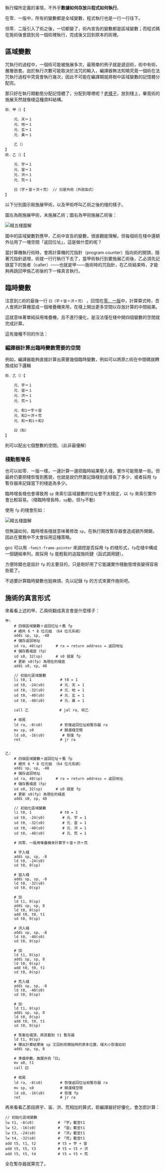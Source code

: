 執行檔所定義的事情，不外乎**數據如何存放**與**程式如何執行**。

在零．一版中，所有的變數都是全域變數，程式執行也是一行一行往下。

但零．二版引入了術之後，一切都變了，術內宣告的變數都是區域變數；而程式碼在施術後會跳到另一個術裡執行，完成後又回到原本的術裡。

## 區域變數

咒執行的過程中，一個術可能被施展多次，最簡單的例子就是遞迴術，術中有術，層層嵌套。由於執行次數可能取決於法咒的輸入，編譯器無法知曉究竟一個術在法咒執行過程中究竟會執行幾次，因此不可能在編譯期就將樹中區域變數的記憶體分配完。

那只好在執行期動態分配記憶體了，分配到哪裡呢？[老樣子](../零．一版/精五真言生成.md)，放到棧上，畢竟術的施展天然就像棧這種資料結構。

```音界
術．甲（）【

    元．天＝１
    元．地＝１
    元．玄＝１
    元．黃＝１

    乙（）
】
術．乙（）【

    元．宇＝１
    元．宙＝１
    元．洪＝１
    元．荒＝１

    曰（宇＋宙＋洪＋荒） // 曰是外術（外部函式）
】
```

以下分別圖示剛施展甲術，以及甲術呼叫乙術之後的棧的樣子。

圖左為剛施展甲術，未施展乙術；圖右為甲術施展乙術後：

![精五棧圖解](../image/精五棧圖解.png)

圖中的區域變數對應甲、乙術中宣告的變數，很直觀能理解。但每個術在棧中還額外佔用了一塊空間「返回位址」，這是做什麼的呢？

當計算機執行術時，會將計算機的咒指針（program counter）指向術的開頭，隨著咒指針遞增，術就一行行執行下去了，當甲術執行到要施展乙術後，乙必須先記錄當下的施者（caller）——也就是甲——施術時的咒指針，在乙術結束時，才能夠再跳回甲施乙術後的下一條真言執行。

## 臨時變數
注意到`乙`術的最後一行 `曰（宇＋宙＋洪＋荒）` ，回憶在[零．一版](../零．一版/精五真言生成.md)中，計算算式時，吾人會將計算機當成一個堆疊機來用，在棧上開出更多空間以存放計算的中間結果。

這就意味著單純採用堆疊機，且不進行優化，是沒法僅在棧中開四個變數的空間就完成計算。

這有幾種不同的作法：

### 編譯器計算出臨時變數需要的空間
例如，編譯器能夠直接計算出需要幾個臨時變數，例如可以將原`乙`術在中間碼就轉換成如下邏輯

```
術．乙（）【

    元．宇＝１
    元．宙＝１
    元．洪＝１
    元．荒＝１

    元．和1＝宇＋宙
    元．和2＝洪＋荒
    元．和＝和1＋和2

    曰（和）
】
```
則可以配出七個整數的空間。（此非最優解）

### 棧動態增長
也可以如零．一版一樣，一邊計算一邊把臨時結果壓入棧，實作可能簡單一些。但最終仍要把棧恢復到舊貌，也就是說仍然要記錄棧到底增長了多少，或者採用 `fp` 暫存器來記錄當下的棧底為多少。

臨時增長棧也會導致用 `sp` 來索引區域變數的位址會不太穩定，以 `fp` 來索引實作會比較容易。（棧臨時增長時，`sp`動，但`fp`不動）

使用 `fp` 的棧會形如：

![精五棧圖解](../image/精五棧圖解fp.png)

但無論如何，臨時增長棧就意味著修改 `sp`，在執行期改暫存器會造成額外開銷，因此在實務中不太會採用這種策略。

gcc 可以用 `-fomit-frame-pointer` 來調控是否採用 `fp` 的棧形式，`fp`在棧中構成一個鏈結串列，故採用 `fp` 能輕鬆的追蹤施術鏈（函式調用鏈）。

方便除錯也是設計 `fp` 的主要目的，只是剛好用了它能讓實作棧動態增長變得容易些罷了。

不過要計算臨時變數也挺麻煩，先以記錄 `fp` 的方式來實作施術吧。

## 施術的真言形式

來看看上述的甲、乙兩術翻成真言會是什麼樣子：

```assembly
甲:
    # 四個區域變數＋返回位址＋舊 fp
    # 總共 6 * 8 位元組 （64 位元系統）
    addi sp, sp, -48
    # 儲存返回地址
    sd ra, 40(sp)      # ra = return address = 返回地址
    # 儲存舊棧底（fp）
    sd s0, 32(sp)      # s0 就是 fp
    # 更新 s0(fp) 為現在的棧底
    addi s0, sp, 48

    // 初始化區域變數
    li t0, 1             # t0 = 1
    sd t0, -24(s0)       # 元．天 = 1
    sd t0, -32(s0)       # 元．地 = 1
    sd t0, -40(s0)       # 元．玄 = 1
    sd t0, -48(s0)       # 元．黃 = 1

    call 乙              # jal ra, 術乙

    # 收尾
    ld ra, -8(s0)        # 恢復返回位址給暫存器 ra
    mv sp, s0            # 歸還棧空間
    ld s0, -16(s0)        # 恢復 fp
    ret                  # jr ra


乙:
    # 四個區域變數＋返回位址＋舊 fp
    # 總共 6 * 8 位元組 （64 位元系統）
    addi sp, sp, -48
    # 儲存返回地址
    sd ra, 40(sp)      # ra = return address = 返回地址
    # 儲存舊棧底（fp）
    sd s0, 32(sp)      # s0 就是 fp
    # 更新 s0(fp) 為現在的棧底
    addi s0, sp, 48

    // 初始化區域變數
    li t0, 1             # t0 = 1
    sd t0, -24(s0)        # 元．宇 = 1
    sd t0, -32(s0)        # 元．宙 = 1
    sd t0, -40(s0)        # 元．洪 = 1
    sd t0, -48(s0)        # 元．荒 = 1

    # 同零．一版用堆疊機來計算宇＋宙＋洪＋荒

    # 宇入棧
    addi sp, sp, -8
    ld t0, -24(s0)
    sd t0, 0(sp)

    # 宙入棧
    addi sp, sp, -8
    ld t0, -32(s0)
    sd t0, 0(sp)

    # 加
    ld t1, 0(sp)
	addi sp, sp, 8
	ld t0, 0(sp)
	add t0, t0, t1
	sd t0, 0(sp)

    # 洪入棧
    addi sp, sp, -8
    ld t0, -40(s0)
    sd t0, 0(sp)

    # 加
    ld t1, 0(sp)
	addi sp, sp, 8
	ld t0, 0(sp)
	add t0, t0, t1
	sd t0, 0(sp)

    # 荒入棧
    addi sp, sp, -8
    ld t0, -48(s0)
    sd t0, 0(sp)

    # 加
    ld t1, 0(sp)
	addi sp, sp, 8
	ld t0, 0(sp)
	add t0, t0, t1
	sd t0, 0(sp)

    # 答案在棧頂，將其載到 t1 暫存器
    ld t1, 0(sp)
    # 彈出計算結果後 sp 又回到術開始時的原本位置，棧大小恢復如初
	addi sp, sp, 8

    # 準備參數，施展外術「曰」
    mv a0, t1
    call 曰

    # 收尾
    ld ra, -8(s0)        # 恢復返回位址給暫存器 ra
    mv sp, s0            # 歸還棧空間
    ld s0, -16(s0)       # 恢復 fp
    ret                  # jr ra

```

再來看看乙那段將宇、宙、洪、荒相加的算式，若編譯器好好優化，會怎麽計算：

```assembly
// 初始化區域變數
lw t1, -8(s0)           # 「宇」載至t1
lw t2, -16(s0)          # 「宙」載至t1
lw t3, -24(s0)          # 「洪」載至t1
lw t4, -32(s0)          # 「荒」載至t1
add t5, t1, t2          # t5 = 宇 + 宙
add t5, t5, t3          # t5 = t5 + 洪
add t5, t5, t4          # t5 = t5 + 荒
```
全在暫存器就算完了。
